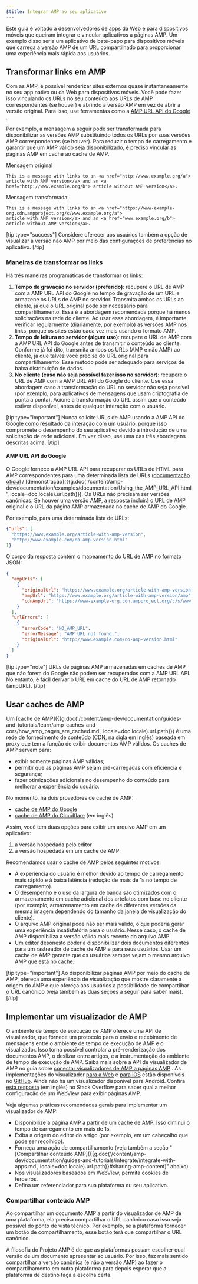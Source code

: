 ```yaml
---
$title: Integrar AMP ao seu aplicativo
---
```


Este guia é voltado a desenvolvedores de apps da Web e para dispositivos móveis que queiram integrar e vincular aplicativos a páginas AMP. Um exemplo disso seria um aplicativo de bate-papo para dispositivos móveis que carrega a versão AMP de um URL compartilhado para proporcionar uma experiência mais rápida aos usuários.

## Transformar links em AMP

Com as AMP, é possível renderizar sites externos quase instantaneamente no seu
app nativo ou da Web para dispositivos móveis. Você pode fazer isso vinculando os URLs no seu conteúdo
aos URLs de AMP correspondentes (se houver) e abrindo a versão AMP
em vez de abrir a versão original. Para isso, use ferramentas como a
[AMP URL API do Google](https://developers.google.com/amp/cache/use-amp-url)
.

Por exemplo, a mensagem a seguir pode ser transformada para disponibilizar as versões AMP
substituindo todos os URLs por suas versões AMP correspondentes (se houver). Para
reduzir o tempo de carregamento e garantir que um AMP válido seja disponibilizado, é preciso vincular as
páginas AMP em cache ao cache de AMP.

Mensagem original

```text
This is a message with links to an <a href="http://www.example.org/a">
article with AMP version</a> and an <a href="http://www.example.org/b"> article without AMP version</a>.
```

Mensagem transformada:

```text
This is a message with links to an <a href="https://www-example-org.cdn.ampproject.org/c/www.example.org/a">
article with AMP version</a> and an <a href="www.example.org/b"> article without AMP version</a>.
```

[tip type="success"]
Considere oferecer aos usuários também a opção de visualizar a versão não AMP
por meio das configurações de preferências no aplicativo.
[/tip]

### Maneiras de transformar os links

Há três maneiras programáticas de transformar os links:

1.  **Tempo de gravação no servidor (preferido)**: recupere o URL de AMP com a
    AMP URL API do Google no tempo de gravação de um URL e armazene os URLs de AMP no servidor. Transmita ambos os
    URLs ao cliente, já que o URL original pode ser necessário para compartilhamento.
    Essa é a abordagem recomendada porque há menos solicitações na rede
    do cliente. Ao usar essa abordagem, é importante verificar regularmente
    (diariamente, por exemplo) as versões AMP nos links, porque os sites estão
    cada vez mais usando o formato AMP.
1.  **Tempo de leitura no servidor (algum uso)**: recupere o URL de AMP com a
    AMP URL API do Google antes de transmitir o conteúdo ao cliente. Conforme já foi dito, transmita
    ambos os URLs (AMP e não AMP) ao cliente, já que talvez você precise do URL original
    para compartilhamento. Esse método pode ser adequado para serviços de baixa distribuição de dados.
1.  **No cliente (caso não seja possível fazer isso no servidor)**: recupere o URL de AMP com a
    AMP URL API do Google do cliente. Use essa abordagem caso a transformação do URL
    no servidor não seja possível (por exemplo, para aplicativos de mensagens que usam
    criptografia de ponta a ponta). Acione a transformação do URL assim que
    o conteúdo estiver disponível, antes de qualquer interação com o usuário.

[tip type="important"]
Nunca solicite URLs de AMP usando a AMP API do Google como resultado da interação
com um usuário, porque isso compromete o desempenho do seu aplicativo devido à introdução
de uma solicitação de rede adicional. Em vez disso, use uma das três abordagens
descritas acima.
[/tip]

#### AMP URL API do Google

O Google fornece a AMP URL API para recuperar os URLs de HTML para AMP correspondentes para uma
determinada lista de URLs ([documentação oficial](https://developers.google.com/amp/cache/use-amp-url) /
[demonstração]({{g.doc('/content/amp-dev/documentation/examples/documentation/Using_the_AMP_URL_API.html', locale=doc.locale).url.path}}). Os URLs não
precisam ser versões canônicas. Se houver uma versão AMP, a resposta
incluirá o URL de AMP original e o URL da página AMP armazenada no cache
de AMP do Google.

Por exemplo, para uma determinada lista de URLs:

```json
{"urls": [
  "https://www.example.org/article-with-amp-version",
  "http://www.example.com/no-amp-version.html"
]}
```

O corpo da resposta contém o mapeamento do URL de AMP no formato JSON:

```json
{
  "ampUrls": [
    {
      "originalUrl": "https://www.example.org/article-with-amp-version",
      "ampUrl": "https://www.example.org/article-with-amp-version/amp",
      "cdnAmpUrl": "https://www-example-org.cdn.ampproject.org/c/s/www.example.org/article-with-amp-version"
    }
  ],
  "urlErrors": [
    {
      "errorCode": "NO_AMP_URL",
      "errorMessage": "AMP URL not found.",
      "originalUrl": "http://www.example.com/no-amp-version.html"
    }
  ]
}
```

[tip type="note"]
URLs de páginas AMP armazenadas em caches de AMP que não forem do Google não podem ser recuperados com a
AMP URL API. No entanto, é fácil derivar o URL em cache do URL de AMP
retornado (ampURL).
[/tip]

## Usar caches de AMP

Um [cache de AMP]({{g.doc('/content/amp-dev/documentation/guides-and-tutorials/learn/amp-caches-and-cors/how_amp_pages_are_cached.md', locale=doc.locale).url.path}}) é uma
rede de fornecimento de conteúdo (CDN, na sigla em inglês) baseada em proxy que tem a função de exibir documentos AMP válidos.
Os caches de AMP servem para:

*   exibir somente páginas AMP válidas;
*   permitir que as páginas AMP sejam pré-carregadas com eficiência e segurança;
*   fazer otimizações adicionais no desempenho do conteúdo para melhorar a experiência do usuário.

No momento, há dois provedores de cache de AMP:

*   [cache de AMP do Google](https://developers.google.com/amp/cache/)
*   [cache de AMP do Cloudflare](https://amp.cloudflare.com/) (em inglês)

Assim, você tem duas opções para exibir um arquivo AMP em um aplicativo:

1.  a versão hospedada pelo editor
1.  a versão hospedada em um cache de AMP

Recomendamos usar o cache de AMP pelos seguintes motivos:

*   A experiência do usuário é melhor devido ao tempo de carregamento mais rápido e à baixa latência (redução de mais de 1s
    no tempo de carregamento).
*   O desempenho e o uso da largura de banda são otimizados com o armazenamento em cache adicional dos artefatos
    com base no cliente (por exemplo, armazenamento em cache de diferentes versões da mesma imagem
    dependendo do tamanho da janela de visualização do cliente).
*   O arquivo AMP original pode não ser mais válido, o que poderia gerar uma
    experiência insatisfatória para o usuário. Nesse caso, o cache de AMP disponibiliza a versão válida
    mais recente do arquivo AMP.
*   Um editor desonesto poderia disponibilizar dois documentos diferentes para um rastreador de cache de
    AMP e para seus usuários. Usar um cache de AMP garante que os usuários
    sempre vejam o mesmo arquivo AMP que está no cache.

[tip type="important"]
Ao disponibilizar páginas AMP por meio do cache de AMP, ofereça uma experiência de visualização que
mostre claramente a origem do AMP e que ofereça aos usuários a possibilidade de compartilhar o
URL canônico (veja também as duas seções a seguir para saber mais).
[/tip]

## Implementar um visualizador de AMP

O ambiente de tempo de execução de AMP oferece uma API de visualizador, que fornece um protocolo para o envio e
recebimento de mensagens entre o ambiente de tempo de execução de AMP e o visualizador. Isso torna possível
controlar a pré-renderização dos documentos AMP, o deslizar entre artigos, e a instrumentação do ambiente
de tempo de execução de AMP. Saiba mais sobre a API de visualizador de AMP no guia sobre
[conectar visualizadores de AMP a páginas AMP](https://github.com/ampproject/amphtml/blob/master/extensions/amp-viewer-integration/integrating-viewer-with-amp-doc-guide.md)
. As implementações do visualizador [para a Web](https://github.com/ampproject/amp-viewer/blob/master/mobile-web/README.md)
e [para iOS](https://github.com/ampproject/amp-viewer/tree/master/ios) estão
disponíveis no [GitHub](https://github.com/ampproject/amp-viewer). Ainda não há
um visualizador disponível para Android. Confira [esta resposta](https://stackoverflow.com/questions/44856759/does-we-need-to-change-anything-in-usual-webpage-loader-for-loading-an-amp-acce/44869038#44869038) (em inglês)
no Stack Overflow para saber qual a melhor configuração de um WebView para exibir páginas AMP.

Veja algumas práticas recomendadas gerais para implementar um visualizador de AMP:

*   Disponibilize a página AMP a partir de um cache de AMP. Isso diminui o tempo de carregamento em mais de 1s.
*   Exiba a origem do editor do artigo (por exemplo, em um cabeçalho que pode ser recolhido).
*   Forneça uma ação de compartilhamento (veja também a seção "[Compartilhar conteúdo AMP]({{g.doc('/content/amp-dev/documentation/guides-and-tutorials/integrate/integrate-with-apps.md', locale=doc.locale).url.path}}#sharing-amp-content)"
    abaixo).
*   Nos visualizadores baseados em WebView, permita cookies de terceiros.
*   Defina um referenciador para sua plataforma ou seu aplicativo.

### Compartilhar conteúdo AMP

Ao compartilhar um documento AMP a partir do visualizador de AMP de uma plataforma, ela
precisa compartilhar o URL canônico caso isso seja possível do ponto de vista técnico. Por exemplo, se a
plataforma fornecer um botão de compartilhamento, esse botão terá que compartilhar o URL canônico.

A filosofia do Projeto AMP é de que as plataformas possam escolher qual
versão de um documento apresentar ao usuário. Por isso, faz mais
sentido compartilhar a versão canônica (e não a versão AMP) ao
fazer o compartilhamento em outra plataforma para depois esperar que a plataforma de destino faça a
escolha certa.
